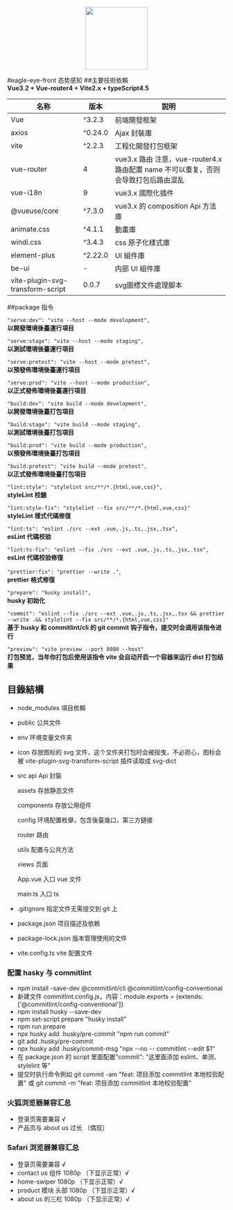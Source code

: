 <p align="center">
  <img width="144px" src="https://lianantech.com/commonImg/mail/hermit-logo.png" />
</p>

#eagle-eye-front 态势感知 
##主要技術依賴  
**Vue3.2 + Vue-router4 + Vite2.x + typeScript4.5**

| 名称         | 版本      | 説明                                                      |
| ------------ |---------|---------------------------------------------------------|
| Vue          | ^3.2.3  | 前端開發框架                                                  |
| axios        | ^0.24.0 | Ajax 封裝庫                                                |
| vite         | ^2.2.3  | 工程化開發打包框架                                               |
| vue-router   | 4       | vue3.x 路由 注意，vue-router4.x 路由配置 name 不可以重复，否则会导致打包后路由混乱 |
| vue-i18n     | 9       | vue3.x 國際化插件                                            |
| @vueuse/core | ^7.3.0  | vue3.x 的 composition Api 方法庫                            |
| animate.css  | ^4.1.1  | 動畫庫                                                     |
| windi.css    | ^3.4.3  | css 原子化樣式庫                                              |
| element-plus | ^2.22.0 | UI 組件庫                                                  |
| be-ui        | -       | 内部 UI 組件庫                                               |
| vite-plugin-svg-transform-script        | 0.0.7       | svg圖標文件處理脚本                                             |

##package 指令

`"serve:dev": "vite --host --mode development",`  
**以開發環境後臺運行項目**

`"serve:stage": "vite --host --mode staging",`  
**以測試環境後臺運行項目**

`"serve:pretest": "vite --host --mode pretest",`  
**以預發佈環境後臺運行項目**

`"serve:prod": "vite --host --mode production",`  
**以正式發佈環境後臺運行項目**

`"build:dev": "vite build --mode development",`  
**以開發環境後臺打包項目**

`"build:stage": "vite build --mode staging",`  
**以測試環境後臺打包項目**

`"build:prod": "vite build --mode production",`  
**以預發佈環境後臺打包項目**

`"build:pretest": "vite build --mode pretest",`  
**以正式發佈環境後臺打包項目**

`"lint:style": "stylelint src/**/*.{html,vue,css}",`  
**styleLint 校驗**

`"lint:style-fix": "stylelint --fix src/**/*.{html,vue,css}"`  
**styleLint 樣式代碼修復**

`"lint:ts": "eslint ./src --ext .vue,.js,.ts,.jsx,.tsx",`  
**esLint 代碼校验**

`"lint:ts-fix": "eslint --fix ./src --ext .vue,.js,.ts,.jsx,.tsx",`  
**esLint 代碼校验修復**

`"prettier:fix": "prettier --write ."`,  
**prettier 格式修復**

`"prepare": "husky install",`  
**husky 初始化**

`"commit": "eslint --fix ./src --ext .vue,.js,.ts,.jsx,.tsx && prettier --write .&& stylelint --fix src/**/*.{html,vue,css}"`  
**基于 husky 和 commitlint/cli 的 git commit 钩子指令，提交时会调用该指令进行**

`"preview": "vite preview --port 8080 --host"`  
**打包预览，当年你打包后使用该指令 vite 会自动开启一个容器来运行 dist 打包结果**

## 目錄結構

- node_modules 項目依賴
- public 公共文件
- env 环境变量文件夹
- icon 存放图标的 svg 文件，这个文件夹打包时会被摇曳，不必担心，图标会被 vite-plugin-svg-transform-script 插件读取成 svg-dict
- src
  api Api 封裝

  assets 存放静态文件

  components 存放公用组件

  config 环境配置枚舉，包含後臺幾口，第三方鏈接

  router 路由

  utils 配置与公共方法

  views 页面

  App.vue 入口 vue 文件

  main.ts 入口 ts

- .gitignore 指定文件无需提交到 git 上

- package.json 项目描述及依赖

- package-lock.json 版本管理使用的文件

- vite.config.ts vite 配置文件

### 配置 hasky 与 commitlint

- npm install -save-dev @commitlint/cli @commitlint/config-conventional
- 新建文件 commitlint.config.js，内容：module.exports = {extends: ['@commitlint/config-conventional']}
- npm install husky --save-dev
- npm set-script prepare "husky install"
- npm run prepare
- npx husky add .husky/pre-commit "npm run commit"
- git add .husky/pre-commit
- npx husky add .husky/commit-msg "npx --no -- commitlint --edit $1"
- 在 package.json 的 script 里面配置"commit": "这里面添加 eslint、单测、stylelint 等"
- 提交时执行命令例如 git commit -am "feat: 项目添加 commitlint 本地校验配置" 或 git commit -m "feat: 项目添加 commitlint 本地校验配置"

### 火狐浏览器兼容汇总

- 登录页需要兼容 √
- 产品页与 about us 过长 （偶现）

### Safari 浏览器兼容汇总

- 登录页需要兼容 √
- contact us 组件 1080p （下显示正常）√
- home-swiper 1080p （下显示正常）√
- product 模块 头部 1080p （下显示正常）√
- about us 的三栏 1080p （下显示正常）√
